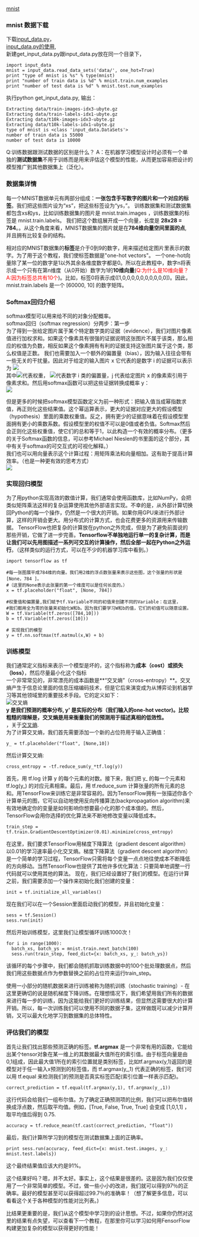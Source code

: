 [mnist](http://www.tensorfly.cn/tfdoc/tutorials/overview.html)
### mnist 数据下载
下载[input_data.py](https://tensorflow.googlesource.com/tensorflow/+/master/tensorflow/examples/tutorials/mnist/input_data.py)，</br>
[input_data.py的使用](http://blog.csdn.net/lwplwf/article/details/54896959),</br>
新建get_input_data.py跟input_data.py放在同一个目录下，
```
import input_data
mnist = input_data.read_data_sets('data/', one_hot=True)
print "type of mnist is %s" % type(mnist)
print "number of train data is %d" % mnist.train.num_examples
print "number of test data is %d" % mnist.test.num_examples
```
执行python get_input_data.py, 输出：
```
Extracting data/train-images-idx3-ubyte.gz
Extracting data/train-labels-idx1-ubyte.gz
Extracting data/t10k-images-idx3-ubyte.gz
Extracting data/t10k-labels-idx1-ubyte.gz
type of mnist is <class 'input_data.DataSets'>
number of train data is 55000
number of test data is 10000
```
Q:训练数据跟测试数据的区别是什么？
A：在机器学习模型设计时必须有一个单独的**测试数据集**不用于训练而是用来评估这个模型的性能，从而更加容易把设计的模型推广到其他数据集上（泛化）。
### 数据集详情
每一个MNIST数据单元有两部分组成：**一张包含手写数字的图片和一个对应的标签**。我们把这些图片设为“xs”，把这些标签设为“ys，”。
训练数据集和测试数据集都包含xs和ys，比如训练数据集的图片是 mnist.train.images ，训练数据集的标签是 mnist.train.labels。
我们把这个数组展开成一个向量，长度是 **28x28 = 784**。。从这个角度来看，MNIST数据集的图片就是在**784维向量空间里面的点**, 并且拥有比较复杂的结构。

相对应的MNIST数据集的**标签**是介于0到9的数字，用来描述给定图片里表示的数字。为了用于这个教程，我们使标签数据是"one-hot vectors"。 一个one-hot向量除了某一位的数字是1以外其余各维度数字都是0。所以在此教程中，数字n将表示成一个只有在第n维度（从0开始）数字为1的**10维向量**(<font color=#ff0000>Q:为什么是10维向量？A:因为标签总共有10个</font>)。比如，标签0将表示成([1,0,0,0,0,0,0,0,0,0,0])。因此， mnist.train.labels 是一个 [60000, 10] 的数字矩阵。 
### Softmax回归介绍 
softmax模型可以用来给不同的对象分配概率。</br>
softmax回归（softmax regression）分两步：第一步</br>
为了得到一张给定图片属于某个特定数字类的证据（evidence），我们对图片像素值进行加权求和。如果这个像素具有很强的证据说明这张图片不属于该类，那么相应的权值为负数，相反如果这个像素拥有有利的证据支持这张图片属于这个类，那么权值是正数。
我们也需要加入一个额外的偏置量（bias），因为输入往往会带有一些无关的干扰量。因此对于给定的输入图片 x 它代表的是数字 i 的证据可以表示为
![](http://www.tensorfly.cn/tfdoc/images/mnist1.png)</br>
其中![](http://www.tensorfly.cn/tfdoc/images/mnist2.png)代表权重， ![](http://www.tensorfly.cn/tfdoc/images/mnist3.png)代表数字 i 类的偏置量，j 代表给定图片 x 的像素索引用于像素求和。然后用softmax函数可以把这些证据转换成概率 y：</br>
![](http://www.tensorfly.cn/tfdoc/images/mnist4.png)</br>

但是更多的时候把softmax模型函数定义为前一种形式：把输入值当成幂指数求值，再正则化这些结果值。这个幂运算表示，更大的证据对应更大的假设模型（hypothesis）里面的乘数权重值。反之，拥有更少的证据意味着在假设模型里面拥有更小的乘数系数。假设模型里的权值不可以是0值或者负值。Softmax然后会正则化这些权重值，使它们的总和等于1，以此构造一个有效的概率分布。（更多的关于Softmax函数的信息，可以参考Michael Nieslen的书里面的这个部分，其中有关于softmax的可交互式的可视化解释。）</br>
我们也可以用向量表示这个计算过程：用矩阵乘法和向量相加。这有助于提高计算效率。（也是一种更有效的思考方式）</br>
![](http://www.tensorfly.cn/tfdoc/images/softmax-regression-vectorequation.png)</br>
### 实现回归模型 
为了用python实现高效的数值计算，我们通常会使用函数库，比如NumPy，会把类似矩阵乘法这样的复杂运算使用其他外部语言实现。不幸的是，从外部计算切换回Python的每一个操作，仍然是一个很大的开销。如果你用GPU来进行外部计算，这样的开销会更大。用分布式的计算方式，也会花费更多的资源用来传输数据。
TensorFlow也把复杂的计算放在python之外完成，但是为了避免前面说的那些开销，它做了进一步完善。**Tensorflow不单独地运行单一的复杂计算，而是让我们可以先用图描述一系列可交互的计算操作，然后全部一起在Python之外运行**。（这样类似的运行方式，可以在不少的机器学习库中看到。）
```
import tensorflow as tf

#每一张图展平成784维的向量。我们用2维的浮点数张量来表示这些图，这个张量的形状是[None，784 ]。
#（这里的None表示此张量的第一个维度可以是任何长度的。）
x = tf.placeholder("float", [None, 784])

#权重值和偏置量,我们赋予tf.Variable不同的初值来创建不同的Variable：在这里，
#我们都用全为零的张量来初始化W和b。因为我们要学习W和b的值，它们的初值可以随意设置。
W = tf.Variable(tf.zeros([784,10]))
b = tf.Variable(tf.zeros([10]))

# 实现我们的模型
y = tf.nn.softmax(tf.matmul(x,W) + b)
```
### 训练模型 
我们通常定义指标来表示一个模型是坏的，这个指标称为**成本（cost）或损失（loss）**，然后尽量最小化这个指标</br>
一个非常常见的，非常漂亮的成本函数是**“交叉熵”（cross-entropy）**。交叉熵产生于信息论里面的信息压缩编码技术，但是它后来演变成为从博弈论到机器学习等其他领域里的重要技术手段。它的定义如下：</br>
![交叉熵](http://www.tensorfly.cn/tfdoc/images/mnist10.png)</br>
**y 是我们预测的概率分布, y' 是实际的分布（我们输入的one-hot vector)。比较粗糙的理解是，交叉熵是用来衡量我们的预测用于描述真相的低效性。**</br>，关于[交叉熵](http://colah.github.io/posts/2015-09-Visual-Information/).</br>
为了计算交叉熵，我们首先需要添加一个新的占位符用于输入正确值：
```
y_ = tf.placeholder("float", [None,10])
```
然后计算交叉熵:
```
cross_entropy = -tf.reduce_sum(y_*tf.log(y))
```
首先，用 tf.log 计算 y 的每个元素的对数。接下来，我们把 y_ 的每一个元素和 tf.log(y_) 的对应元素相乘。最后，用 tf.reduce_sum 计算张量的所有元素的总和。用TensorFlow来训练它是非常容易的。因为TensorFlow拥有一张描述你各个计算单元的图，它可以自动地使用反向传播算法(backpropagation algorithm)来有效地确定你的变量是如何影响你想要最小化的那个成本值的。然后，TensorFlow会用你选择的优化算法来不断地修改变量以降低成本。
```
train_step = tf.train.GradientDescentOptimizer(0.01).minimize(cross_entropy)
```
在这里，我们要求TensorFlow用梯度下降算法（gradient descent algorithm）以0.01的学习速率最小化交叉熵。梯度下降算法（gradient descent algorithm）是一个简单的学习过程，TensorFlow只需将每个变量一点点地往使成本不断降低的方向移动。当然TensorFlow也提供了其他许多优化算法：只要简单地调整一行代码就可以使用其他的算法。
现在，我们已经设置好了我们的模型。在运行计算之前，我们需要添加一个操作来初始化我们创建的变量：
```
init = tf.initialize_all_variables()
```
现在我们可以在一个Session里面启动我们的模型，并且初始化变量：
```
sess = tf.Session()
sess.run(init)
```
然后开始训练模型，这里我们让模型循环训练1000次！
```
for i in range(1000):
  batch_xs, batch_ys = mnist.train.next_batch(100)
  sess.run(train_step, feed_dict={x: batch_xs, y_: batch_ys})
```
该循环的每个步骤中，我们都会随机抓取训练数据中的100个批处理数据点，然后我们用这些数据点作为参数替换之前的占位符来运行train_step。

使用一小部分的随机数据来进行训练被称为随机训练（stochastic training）- 在这里更确切的说是随机梯度下降训练。在理想情况下，我们希望用我们所有的数据来进行每一步的训练，因为这能给我们更好的训练结果，但显然这需要很大的计算开销。所以，每一次训练我们可以使用不同的数据子集，这样做既可以减少计算开销，又可以最大化地学习到数据集的总体特性。
### 评估我们的模型 
首先让我们找出那些预测正确的标签。**tf.argmax** 是一个非常有用的函数，它能给出某个tensor对象在某一维上的其数据最大值所在的索引值。由于标签向量是由0,1组成，因此最大值1所在的索引位置就是类别标签，比如tf.argmax(y,1)返回的是模型对于任一输入x预测到的标签值，而 tf.argmax(y_,1) 代表正确的标签，我们可以用 tf.equal 来检测我们的预测是否真实标签匹配(索引位置一样表示匹配)。
```
correct_prediction = tf.equal(tf.argmax(y,1), tf.argmax(y_,1))
```
这行代码会给我们一组布尔值。为了确定正确预测项的比例，我们可以把布尔值转换成浮点数，然后取平均值。例如，[True, False, True, True] 会变成 [1,0,1,1] ，取平均值后得到 0.75.
```
accuracy = tf.reduce_mean(tf.cast(correct_prediction, "float"))
```
最后，我们计算所学习到的模型在测试数据集上面的正确率。
```
print sess.run(accuracy, feed_dict={x: mnist.test.images, y_: mnist.test.labels})
```
这个最终结果值应该大约是91%。

这个结果好吗？嗯，并不太好。事实上，这个结果是很差的。这是因为我们仅仅使用了一个非常简单的模型。不过，做一些小小的改进，我们就可以得到97％的正确率。最好的模型甚至可以获得超过99.7％的准确率！（想了解更多信息，可以看看这个关于各种模型的性能对比列表。)

比结果更重要的是，我们从这个模型中学习到的设计思想。不过，如果你仍然对这里的结果有点失望，可以查看下一个教程，在那里你可以学习如何用FensorFlow构建更加复杂的模型以获得更好的性能！



